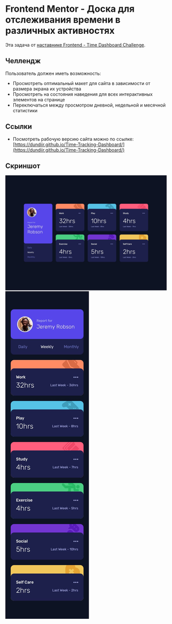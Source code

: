# Frontend Mentor - Доска для отслеживания времени в различных активностях

Эта задача от [наставнике Frontend - Time Dashboard Challenge](https://www.frontendmentor.io/challenges/time-tracking-dashboard-UIQ7167Jw).

## Челлендж

Пользователь должен иметь возможность:

- Просмотреть оптимальный макет для сайта в зависимости от размера экрана их устройства
- Просмотреть на состояния наведения для всех интерактивных элементов на странице
- Переключаться между просмотром дневной, недельной и месячной статистики

## Ссылки

- Посмотреть рабочую версию сайта можно по ссылке: [https://dundiir.github.io/Time-Tracking-Dashboard/](https://dundiir.github.io/Time-Tracking-Dashboard/)

## Скриншот

![](./design/desktop-design.jpg)
![](./design/mobile-design.jpg)

